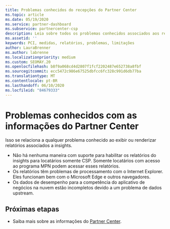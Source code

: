 ```yaml
---
title: Problemas conhecidos do recepções do Partner Center
ms.topic: article
ms.date: 05/19/2020
ms.service: partner-dashboard
ms.subservice: partnercenter-csp
description: Leia sobre todos os problemas conhecidos associados aos relatórios de PCI (Partner Center insights).
ms.assetid: ''
keywords: PCI, medidas, relatórios, problemas, limitações
author: LauraBrenner
ms.author: labrenne
ms.localizationpriority: medium
ms.custom: SEOMAY.20
ms.openlocfilehash: b8f9a068cd4d2807f1fcf2202487e652738a8fbf
ms.sourcegitcommit: ecc5472c986e67525dbfcc6fc328c991d6db77ba
ms.translationtype: MT
ms.contentlocale: pt-BR
ms.lasthandoff: 06/10/2020
ms.locfileid: "84679333"
---
```

# <a name="known-issues-with-partner-center-insights"></a>Problemas conhecidos com as informações do Partner Center

Isso se relaciona a qualquer problema conhecido ao exibir ou renderizar relatórios associados a insights.

- Não há nenhuma maneira com suporte para habilitar os relatórios do insights para locatários somente CSP. Somente locatários com acesso ao programa MPN podem acessar esses relatórios.
- Os relatórios têm problemas de processamento com o Internet Explorer. Eles funcionam bem com o Microsoft Edge e outros navegadores.
- Os dados de desempenho para a competência do aplicativo de negócios na nuvem estão incompletos devido a um problema de dados upstream.

## <a name="next-steps"></a>Próximas etapas

- Saiba mais sobre as informações do [Partner Center](partner-center-insights.md).
